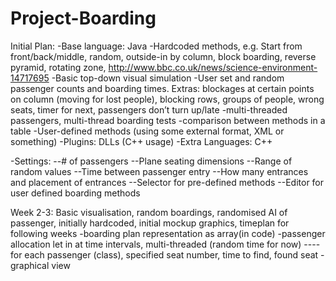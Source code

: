 Project-Boarding
================
Initial Plan:
-Base language: Java
-Hardcoded methods, e.g. Start from front/back/middle, random, outside-in by column, block boarding, reverse pyramid, rotating zone, http://www.bbc.co.uk/news/science-environment-14717695
-Basic top-down visual simulation
-User set and random passenger counts and boarding times. 
Extras: blockages at certain points on column (moving for lost people), blocking rows, groups of people, wrong seats, timer for next, passengers don’t turn up/late
-multi-threaded passengers, multi-thread boarding tests
-comparison between methods in a table
-User-defined methods (using some external format, XML or something)
-Plugins: DLLs (C++ usage)
-Extra Languages: C++

-Settings:
--# of passengers
--Plane seating dimensions
--Range of random values
--Time between passenger entry
--How many entrances and placement of entrances
--Selector for pre-defined methods
--Editor for user defined boarding methods

Week 2-3:
Basic visualisation, random boardings, randomised AI of passenger, initially hardcoded, initial mockup graphics, timeplan for following weeks
-boarding plan representation as array(in code)
-passenger allocation let in at time intervals, multi-threaded (random time for now)
----for each passenger (class), specified seat number, time to find, found seat
-graphical view




